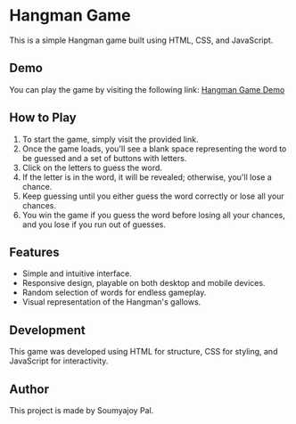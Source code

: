 # Hangman Game

This is a simple Hangman game built using HTML, CSS, and JavaScript.

## Demo

You can play the game by visiting the following link: [Hangman Game Demo](https://hangman-smith.netlify.app/)

## How to Play

1. To start the game, simply visit the provided link.
2. Once the game loads, you'll see a blank space representing the word to be guessed and a set of buttons with letters.
3. Click on the letters to guess the word.
4. If the letter is in the word, it will be revealed; otherwise, you'll lose a chance.
5. Keep guessing until you either guess the word correctly or lose all your chances.
6. You win the game if you guess the word before losing all your chances, and you lose if you run out of guesses.

## Features

- Simple and intuitive interface.
- Responsive design, playable on both desktop and mobile devices.
- Random selection of words for endless gameplay.
- Visual representation of the Hangman's gallows.

## Development

This game was developed using HTML for structure, CSS for styling, and JavaScript for interactivity.

## Author

This project is made by Soumyajoy Pal.
